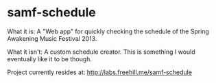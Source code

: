 samf-schedule
=============

What it is: A "Web app" for quickly checking the schedule of the Spring Awakening Music Festival 2013.

What it isn't: A custom schedule creator. This is something I would eventually like it to be though.

Project currently resides at: http://labs.freehill.me/samf-schedule

